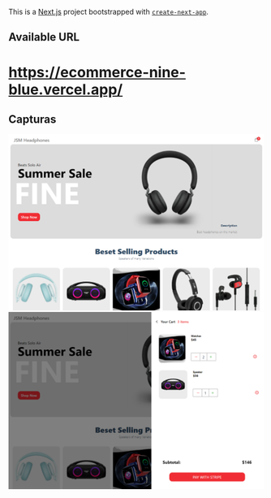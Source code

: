 This is a [Next.js](https://nextjs.org/) project bootstrapped with [`create-next-app`](https://github.com/vercel/next.js/tree/canary/packages/create-next-app).

## Available URL

# https://ecommerce-nine-blue.vercel.app/

## Capturas

![alt text](https://github.com/aitorqc/ecommerce/blob/main/public/Captura1.png)
![alt text](https://github.com/aitorqc/ecommerce/blob/main/public/Captura2.png)

